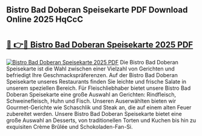 ## Bistro Bad Doberan Speisekarte PDF Download Online 2025 HqCcC

# <h2><a href="http://gc6eb97.nevu.top/?p=Bistro+Bad+Doberan+Speisekarte">🔗 👉🔴 Bistro Bad Doberan Speisekarte 2025 PDF</a></h2>

[![Bistro Bad Doberan Speisekarte 2025 PDF](https://i.imgur.com/dBaPXMq.png)](http://gc6eb97.nevu.top/?p=Bistro+Bad+Doberan+Speisekarte)
Die Bistro Bad Doberan Speisekarte ist die Wahl zwischen einer Vielzahl von Gerichten und befriedigt Ihre Geschmackspräferenzen. Auf der Bistro Bad Doberan Speisekarte unseres Restaurants finden Sie leichte und frische Salate in unserem speziellen Bereich. Für Fleischliebhaber bietet unsere Bistro Bad Doberan Speisekarte eine große Auswahl an Gerichten: Rindfleisch, Schweinefleisch, Huhn und Fisch. Unseren Auserwählten bieten wir Gourmet-Gerichte wie Schaschlik und Steak an, die auf einem alten Feuer zubereitet werden. Unsere Bistro Bad Doberan Speisekarte bietet eine große Auswahl an Desserts, von traditionellen Torten und Kuchen bis hin zu exquisiten Crème Brûlée und Schokoladen-Fan-Si.
